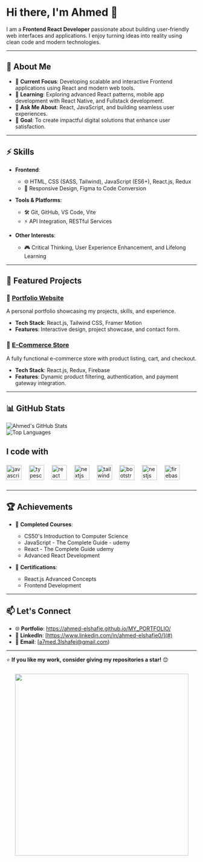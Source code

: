 # Hi there, I'm Ahmed 👋  

I am a **Frontend React Developer** passionate about building user-friendly web interfaces and applications. I enjoy turning ideas into reality using clean code and modern technologies.

---

## 🚀 About Me  
- 🌟 **Current Focus**: Developing scalable and interactive Frontend applications using React and modern web tools.  
- 🌱 **Learning**: Exploring advanced React patterns, mobile app development with React Native, and Fullstack development.  
- 💬 **Ask Me About**: React, JavaScript, and building seamless user experiences.  
- 🎯 **Goal**: To create impactful digital solutions that enhance user satisfaction.  

---

## ⚡ Skills  
- **Frontend**:  
  - 🌐 HTML, CSS (SASS, Tailwind), JavaScript (ES6+), React.js, Redux  
  - 🎨 Responsive Design, Figma to Code Conversion  

- **Tools & Platforms**:  
  - 🛠️ Git, GitHub, VS Code, Vite  
  - ⚡ API Integration, RESTful Services  

- **Other Interests**:  
  - 🎮 Critical Thinking, User Experience Enhancement, and Lifelong Learning 

---

## 💼 Featured Projects  

### 🔗 [Portfolio Website](#)
A personal portfolio showcasing my projects, skills, and experience.  
- **Tech Stack**: React.js, Tailwind CSS, Framer Motion  
- **Features**: Interactive design, project showcase, and contact form.  

### 🔗 [E-Commerce Store](#)  
A fully functional e-commerce store with product listing, cart, and checkout.  
- **Tech Stack**: React.js, Redux, Firebase  
- **Features**: Dynamic product filtering, authentication, and payment gateway integration.  

---

## 📊 GitHub Stats  

![Ahmed's GitHub Stats](https://github-readme-stats.vercel.app/api?username=AhmedElshafei&show_icons=true&theme=radical)  
![Top Languages](https://github-readme-stats.vercel.app/api/top-langs/?username=AhmedElshafei&layout=compact&theme=radical)  

<h2 align="left">I code with</h2>

###

<div align="left">
  <img src="https://cdn.jsdelivr.net/gh/devicons/devicon/icons/javascript/javascript-original.svg" height="40" alt="javascript logo"  />
  <img width="12" />
  <img src="https://cdn.jsdelivr.net/gh/devicons/devicon/icons/typescript/typescript-original.svg" height="40" alt="typescript logo"  />
  <img width="12" />
  <img src="https://cdn.jsdelivr.net/gh/devicons/devicon/icons/react/react-original.svg" height="40" alt="react logo"  />
  <img width="12" />
  <img src="https://cdn.jsdelivr.net/gh/devicons/devicon/icons/nextjs/nextjs-original.svg" height="40" alt="nextjs logo"  />
  <img width="12" />
  <img src="https://cdn.jsdelivr.net/gh/devicons/devicon@latest/icons/tailwindcss/tailwindcss-original.svg" height="40" alt="tailwind logo"/>
  <img width="12" />
  <img src="https://cdn.jsdelivr.net/gh/devicons/devicon@latest/icons/bootstrap/bootstrap-original.svg" height="40" alt="bootstrap logo"/>
  <img width="12" />   
  <img src="https://cdn.jsdelivr.net/gh/devicons/devicon/icons/nestjs/nestjs-original.svg" height="40" alt="nestjs logo"  />
  <img width="12" />
  <img src="https://cdn.jsdelivr.net/gh/devicons/devicon@latest/icons/firebase/firebase-plain-wordmark.svg"height="40" alt="firebase logo" />
  <img width="12" />

          
</div>

###

---

## 🏆 Achievements  
- 🌟 **Completed Courses**:  
  - CS50's Introduction to Computer Science
  - JavaScript - The Complete Guide - udemy
  - React - The Complete Guide udemy 
  - Advanced React Development  

- 📜 **Certifications**:  
  - React.js Advanced Concepts  
  - Frontend Development  

---

## 📫 Let's Connect  
- 🌐 **Portfolio**: https://ahmed-elshafie.github.io/MY_PORTFOLIO/
- 💼 **LinkedIn**: [https://www.linkedin.com/in/ahmed-elshafie0/](#)  
- 📧 **Email**: [a7med.3lshafei@gmail.com)

---

⭐ **If you like my work, consider giving my repositories a star!** 😊  

###


<div align="center">
  <img src="https://media.giphy.com/media/pQkgcbJTrvg1B3hJXv/giphy.gif" width="459" height="480" />
</div>




###



